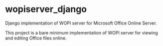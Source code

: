 # wopiserver_django
Django implementation of WOPI server for Microsoft Office Online Server. 

This project is a bare minimum implementation of WOPI server for viewing and editing Office files online.
